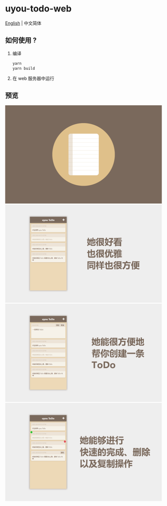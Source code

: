 # uyou-todo-web
 
[English](https://github.com/tonylu110/uyou-todo-page) | 中文简体

## 如何使用 ?

1. 编译
    ``` 
    yarn
    yarn build
    ```
2. 在 web 服务器中运行

## 预览
![](../demo/demo1.png)
![](../demo/zh_cn/demo2.png)
![](../demo/zh_cn/demo3.png)
![](../demo/zh_cn/demo4.png)
